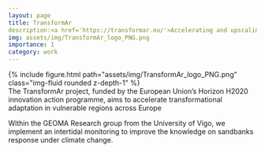 ```yaml
---
layout: page
title: TransformAr
description:<a href='https://transformar.eu/'>Accelerating and upscaling transformational adaptation in Europe</a>
img: assets/img/TransformAr_logo_PNG.png
importance: 1
category: work
---
```


 
<div class="row">
    <div class="col-sm mt-3 mt-md-0">
        {% include figure.html path="assets/img/TransformAr_logo_PNG.png" class="img-fluid rounded z-depth-1" %}
    </div>
</div>
<div class="caption">
   The TransformAr project, funded by the European Union’s Horizon H2020 innovation action programme, aims to accelerate transformational adaptation in vulnerable regions across Europe

Within the GEOMA Research group from the University of Vigo, we implement an intertidal monitoring to improve the knowledge on sandbanks response under climate change.
</div>

